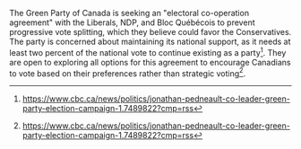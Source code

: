 The Green Party of Canada is seeking an "electoral co-operation agreement" with the Liberals, NDP, and Bloc Québécois to prevent progressive vote splitting, which they believe could favor the Conservatives. The party is concerned about maintaining its national support, as it needs at least two percent of the national vote to continue existing as a party[^1]. They are open to exploring all options for this agreement to encourage Canadians to vote based on their preferences rather than strategic voting[^2].

[^1]: https://www.cbc.ca/news/politics/jonathan-pedneault-co-leader-green-party-election-campaign-1.7489822?cmp=rss  
[^2]: https://www.cbc.ca/news/politics/jonathan-pedneault-co-leader-green-party-election-campaign-1.7489822?cmp=rss
